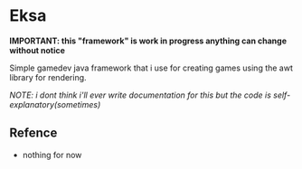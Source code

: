 # Eksa

**IMPORTANT: this "framework" is work in progress anything can change without notice**

Simple gamedev java framework that i use for creating games using the awt library for rendering.

*NOTE: i dont think i'll ever write documentation for this but the code is self-explanatory(sometimes)*

## Refence
- nothing for now
